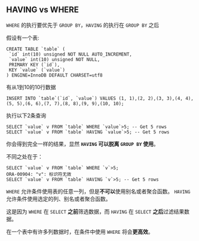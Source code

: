 ## HAVING vs WHERE
`WHERE` 的执行要优先于 `GROUP BY`，`HAVING` 的执行在 `GROUP BY` 之后

假设有一个表:
```
CREATE TABLE `table` (
 `id` int(10) unsigned NOT NULL AUTO_INCREMENT,
 `value` int(10) unsigned NOT NULL,
 PRIMARY KEY (`id`),
 KEY `value` (`value`)
) ENGINE=InnoDB DEFAULT CHARSET=utf8
```
有从1到10的10行数据
```
INSERT INTO `table`(`id`, `value`) VALUES (1, 1),(2, 2),(3, 3),(4, 4),(5, 5),(6, 6),(7, 7),(8, 8),(9, 9),(10, 10);
```
执行以下2条查询
```
SELECT `value` v FROM `table` WHERE `value`>5; -- Get 5 rows
SELECT `value` v FROM `table` HAVING `value`>5; -- Get 5 rows
```
你会得到完全一样的结果，显然 **`HAVING` 可以脱离 `GROUP BY` 使用**。

不同之处在于：
```
SELECT `value` v FROM `table` WHERE `v`>5;
ORA-00904: "v": 标识符无效
SELECT `value` v FROM `table` HAVING `v`>5; -- Get 5 rows
```
`WHERE` 允许条件使用表的任意一列，但是**不可以**使用别名或者聚合函数。
`HAVING` 允许条件使用选定的列、别名或者聚合函数。

这是因为 `WHERE` 在 `SELECT` **之前**筛选数据，而 `HAVING` 在 `SELECT` **之后**过滤结果数据。

在一个表中有许多列数据时，在条件中使用 `WHERE` 将会**更高效**。
